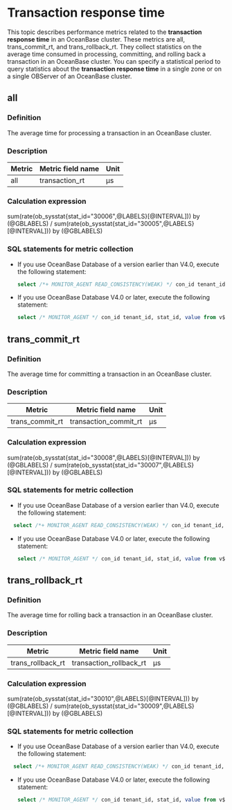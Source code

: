 # Transaction response time

This topic describes performance metrics related to the **transaction response time** in an OceanBase cluster. These metrics are all, trans_commit_rt, and trans_rollback_rt. They collect statistics on the average time consumed in processing, committing, and rolling back a transaction in an OceanBase cluster. You can specify a statistical period to query statistics about the **transaction response time** in a single zone or on a single OBServer of an OceanBase cluster.

## all

### Definition

The average time for processing a transaction in an OceanBase cluster.

### Description

| **Metric** | **Metric field name** |   **Unit**   |
|------------|-----------------------|--------------|
| all        | transaction_rt        | μs |

### Calculation expression

sum(rate(ob_sysstat{stat_id="30006",@LABELS}[@INTERVAL])) by (@GBLABELS) / sum(rate(ob_sysstat{stat_id="30005",@LABELS}[@INTERVAL])) by (@GBLABELS)

### SQL statements for metric collection

* If you use OceanBase Database of a version earlier than V4.0, execute the following statement:

  ```sql
  select /*+ MONITOR_AGENT READ_CONSISTENCY(WEAK) */ con_id tenant_id, stat_id, value from v$sysstat where stat_id IN (30005, 30006) and (con_id > 1000 or con_id = 1) and class < 1000
  ```

* If you use OceanBase Database V4.0 or later, execute the following statement:

  ```sql
  select /* MONITOR_AGENT */ con_id tenant_id, stat_id, value from v$sysstat where stat_id IN (30005, 30006) and (con_id > 1000 or con_id = 1) and class < 1000
  ```

## trans_commit_rt

### Definition

The average time for committing a transaction in an OceanBase cluster.

### Description

|   **Metric**    | **Metric field name** |   **Unit**   |
|-----------------|-----------------------|--------------|
| trans_commit_rt | transaction_commit_rt | μs |

### Calculation expression

sum(rate(ob_sysstat{stat_id="30008",@LABELS}[@INTERVAL])) by (@GBLABELS) / sum(rate(ob_sysstat{stat_id="30007",@LABELS}[@INTERVAL])) by (@GBLABELS)

### SQL statements for metric collection

* If you use OceanBase Database of a version earlier than V4.0, execute the following statement:

```sql
  select /*+ MONITOR_AGENT READ_CONSISTENCY(WEAK) */ con_id tenant_id, stat_id, value from v$sysstat where stat_id IN (30007, 30008) and (con_id > 1000 or con_id = 1) and class < 1000
  ```

* If you use OceanBase Database V4.0 or later, execute the following statement:

    ```sql
  select /* MONITOR_AGENT */ con_id tenant_id, stat_id, value from v$sysstat where stat_id IN (30007, 30008) and (con_id > 1000 or con_id = 1) and class < 1000
  ```

## trans_rollback_rt

### Definition

The average time for rolling back a transaction in an OceanBase cluster.

### Description

|    **Metric**     |  **Metric field name**  |   **Unit**   |
|-------------------|-------------------------|--------------|
| trans_rollback_rt | transaction_rollback_rt | μs |

### Calculation expression

sum(rate(ob_sysstat{stat_id="30010",@LABELS}[@INTERVAL])) by (@GBLABELS) / sum(rate(ob_sysstat{stat_id="30009",@LABELS}[@INTERVAL])) by (@GBLABELS)

### SQL statements for metric collection

* If you use OceanBase Database of a version earlier than V4.0, execute the following statement:

```sql
  select /*+ MONITOR_AGENT READ_CONSISTENCY(WEAK) */ con_id tenant_id, stat_id, value from v$sysstat where stat_id IN (30009, 30010) and (con_id > 1000 or con_id = 1) and class < 1000
  ```

* If you use OceanBase Database V4.0 or later, execute the following statement:

    ```sql
  select /* MONITOR_AGENT */ con_id tenant_id, stat_id, value from v$sysstat where stat_id IN (30009, 30010) and (con_id > 1000 or con_id = 1) and class < 1000
  ```
